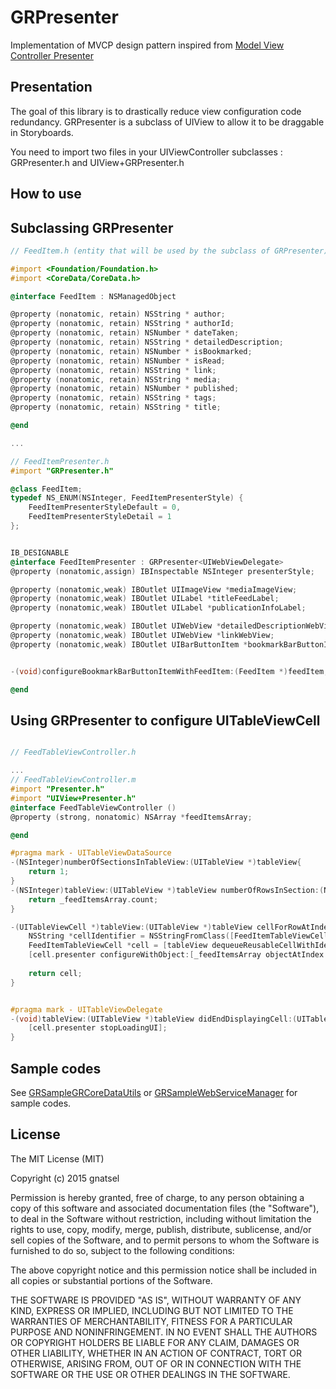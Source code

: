 GRPresenter
===============
Implementation of MVCP design pattern inspired from [Model View Controller Presenter](https://medium.com/ios-apprentice/model-view-controller-presenter-8bb4149fa5ef)

Presentation
----------
The goal of this library is to drastically reduce view configuration code redundancy.
GRPresenter is a subclass of UIView to allow it to be draggable in Storyboards.

You need to import two files in your UIViewController subclasses : GRPresenter.h and UIView+GRPresenter.h


How to use
----------

## Subclassing GRPresenter 

```objective-c
// FeedItem.h (entity that will be used by the subclass of GRPresenter)

#import <Foundation/Foundation.h>
#import <CoreData/CoreData.h>

@interface FeedItem : NSManagedObject

@property (nonatomic, retain) NSString * author;
@property (nonatomic, retain) NSString * authorId;
@property (nonatomic, retain) NSNumber * dateTaken;
@property (nonatomic, retain) NSString * detailedDescription;
@property (nonatomic, retain) NSNumber * isBookmarked;
@property (nonatomic, retain) NSNumber * isRead;
@property (nonatomic, retain) NSString * link;
@property (nonatomic, retain) NSString * media;
@property (nonatomic, retain) NSNumber * published;
@property (nonatomic, retain) NSString * tags;
@property (nonatomic, retain) NSString * title;

@end

...

// FeedItemPresenter.h
#import "GRPresenter.h"

@class FeedItem;
typedef NS_ENUM(NSInteger, FeedItemPresenterStyle) {
    FeedItemPresenterStyleDefault = 0,
    FeedItemPresenterStyleDetail = 1
};


IB_DESIGNABLE
@interface FeedItemPresenter : GRPresenter<UIWebViewDelegate>
@property (nonatomic,assign) IBInspectable NSInteger presenterStyle;

@property (nonatomic,weak) IBOutlet UIImageView *mediaImageView;
@property (nonatomic,weak) IBOutlet UILabel *titleFeedLabel;
@property (nonatomic,weak) IBOutlet UILabel *publicationInfoLabel;

@property (nonatomic,weak) IBOutlet UIWebView *detailedDescriptionWebView;
@property (nonatomic,weak) IBOutlet UIWebView *linkWebView;
@property (nonatomic,weak) IBOutlet UIBarButtonItem *bookmarkBarButtonItem;


-(void)configureBookmarkBarButtonItemWithFeedItem:(FeedItem *)feedItem;

@end
```
## Using GRPresenter to configure UITableViewCell

```objective-c

// FeedTableViewController.h

...
// FeedTableViewController.m
#import "Presenter.h"
#import "UIView+Presenter.h"
@interface FeedTableViewController ()
@property (strong, nonatomic) NSArray *feedItemsArray;

@end

#pragma mark - UITableViewDataSource
-(NSInteger)numberOfSectionsInTableView:(UITableView *)tableView{
    return 1;
}
-(NSInteger)tableView:(UITableView *)tableView numberOfRowsInSection:(NSInteger)section{
    return _feedItemsArray.count;
}

-(UITableViewCell *)tableView:(UITableView *)tableView cellForRowAtIndexPath:(NSIndexPath *)indexPath{
    NSString *cellIdentifier = NSStringFromClass([FeedItemTableViewCell class]);
    FeedItemTableViewCell *cell = [tableView dequeueReusableCellWithIdentifier:cellIdentifier forIndexPath:indexPath];
    [cell.presenter configureWithObject:[_feedItemsArray objectAtIndex:indexPath.row]];
    
    return cell;
}


#pragma mark - UITableViewDelegate
-(void)tableView:(UITableView *)tableView didEndDisplayingCell:(UITableViewCell *)cell forRowAtIndexPath:(NSIndexPath *)indexPath{
    [cell.presenter stopLoadingUI];
}

```


Sample codes
------------
See [GRSampleGRCoreDataUtils](https://github.com/gnatsel/GRCoreDataUtils) or [GRSampleWebServiceManager](https://github.com/gnatsel/GRWebServiceManager) for sample codes.


## License
The MIT License (MIT)

Copyright (c) 2015 gnatsel

Permission is hereby granted, free of charge, to any person obtaining a copy
of this software and associated documentation files (the "Software"), to deal
in the Software without restriction, including without limitation the rights
to use, copy, modify, merge, publish, distribute, sublicense, and/or sell
copies of the Software, and to permit persons to whom the Software is
furnished to do so, subject to the following conditions:

The above copyright notice and this permission notice shall be included in all
copies or substantial portions of the Software.

THE SOFTWARE IS PROVIDED "AS IS", WITHOUT WARRANTY OF ANY KIND, EXPRESS OR
IMPLIED, INCLUDING BUT NOT LIMITED TO THE WARRANTIES OF MERCHANTABILITY,
FITNESS FOR A PARTICULAR PURPOSE AND NONINFRINGEMENT. IN NO EVENT SHALL THE
AUTHORS OR COPYRIGHT HOLDERS BE LIABLE FOR ANY CLAIM, DAMAGES OR OTHER
LIABILITY, WHETHER IN AN ACTION OF CONTRACT, TORT OR OTHERWISE, ARISING FROM,
OUT OF OR IN CONNECTION WITH THE SOFTWARE OR THE USE OR OTHER DEALINGS IN THE
SOFTWARE.